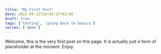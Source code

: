 ```yaml
---
title: "My First Post"
date: 2022-09-13T20:05:27+02:00
draft: true
tags: ['testing', 'going back to basics']
series: ['demo']
---
```


Welcome, this is the very first post on this page. It is actually just a form of placeholder at the moment. Enjoy.
